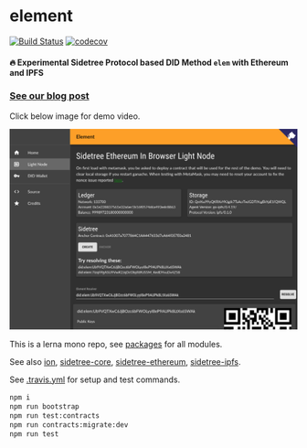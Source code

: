 # element

[![Build Status](https://travis-ci.org/decentralized-identity/element.svg?branch=master)](https://travis-ci.org/decentralized-identity/element) [![codecov](https://codecov.io/gh/decentralized-identity/element/branch/master/graph/badge.svg)](https://codecov.io/gh/decentralized-identity/element)

#### 🔥 Experimental Sidetree Protocol based DID Method `elem` with Ethereum and IPFS

### [See our blog post](https://medium.com/transmute-techtalk/introducing-element-328b4260e757)

Click below image for demo video.

[![Element Testnet Demo](./BrowserDemo.png)](https://www.youtube.com/watch?v=KY_dt2tKQxw)

This is a lerna mono repo, see [packages](./packages) for all modules.

See also [ion](https://github.com/decentralized-identity/ion), [sidetree-core](https://github.com/decentralized-identity/sidetree-core), [sidetree-ethereum](https://github.com/decentralized-identity/sidetree-ethereum), [sidetree-ipfs](https://github.com/decentralized-identity/sidetree-ipfs).

See [.travis.yml](./.travis.yml) for setup and test commands.

```
npm i
npm run bootstrap
npm run test:contracts
npm run contracts:migrate:dev
npm run test
```
